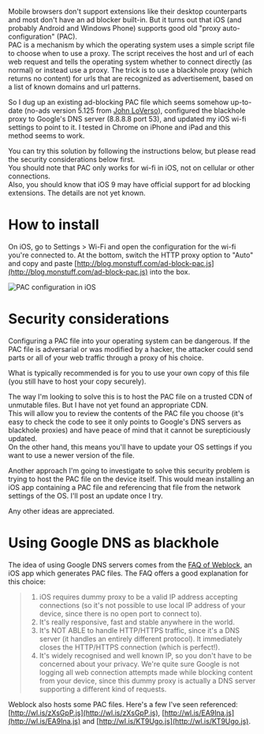 
Mobile browsers don't support extensions like their desktop counterparts and most don't have an ad blocker built-in. But it turns out that iOS (and probably Android and Windows Phone) supports good old "proxy auto-configuration" (PAC).  
PAC is a mechanism by which the operating system uses a simple script file to choose when to use a proxy. The script receives the host and url of each web request and tells the operating system whether to connect directly (as normal) or instead use a proxy. The trick is to use a blackhole proxy (which returns no content) for urls that are recognized as advertisement, based on a list of known domains and url patterns.  
 
So I dug up an existing ad-blocking PAC file which seems somehow up-to-date (no-ads version 5.125 from [John LoVerso](http://www.schooner.com/~loverso/no-ads/)), configured the blackhole proxy to Google's DNS server (8.8.8.8 port 53), and updated my iOS wi-fi settings to point to it. I tested in Chrome on iPhone and iPad and this method seems to work. 

You can try this solution by following the instructions below, but please read the security considerations below first.  
You should note that PAC only works for wi-fi in iOS, not on cellular or other connections.  
Also, you should know that iOS 9 may have official support for ad blocking extensions. The details are not yet known.  

# How to install

On iOS, go to Settings > Wi-Fi and open the configuration for the wi-fi you're connected to. At the bottom, switch the HTTP proxy option to "Auto" and copy and paste [http://blog.monstuff.com/ad-block-pac.js](http://blog.monstuff.com/ad-block-pac.js) into the box. 
 
![PAC configuration in iOS](http://i59.tinypic.com/dlnskh.png)


# Security considerations

Configuring a PAC file into your operating system can be dangerous. If the PAC file is adversarial or was modified by a hacker, the attacker could send parts or all of your web traffic through a proxy of his choice.  

What is typically recommended is for you to use your own copy of this file (you still have to host your copy securely).  

The way I'm looking to solve this is to host the PAC file on a trusted CDN of unmutable files. But I have not yet found an appropriate CDN.    
This will allow you to review the contents of the PAC file you choose (it's easy to check the code to see it only points to Google's DNS servers as blackhole proxies) and have peace of mind that it cannot be surepticiously updated.  
On the other hand, this means you'll have to update your OS settings if you want to use a newer version of the file.    

Another approach I'm going to investigate to solve this security problem is trying to host the PAC file on the device itself. This would mean installing an iOS app containing a PAC file and referencing that file from the network settings of the OS. I'll post an update once I try.  

Any other ideas are appreciated.  

# Using Google DNS as blackhole

The idea of using Google DNS servers comes from the [FAQ of Weblock](https://www.weblockapp.com/faq/#question-7), an iOS app which generates PAC files. The FAQ offers a good explanation for this choice:

> 1. iOS requires dummy proxy to be a valid IP address accepting connections (so it's not possible to use local IP address of your device, since there is no open port to connect to). 
> 2. It's really responsive, fast and stable anywhere in the world. 
> 3. It's NOT ABLE to handle HTTP/HTTPS traffic, since it's a DNS server (it handles an entirely different protocol). It immediately closes the HTTP/HTTPS connection (which is perfect!). 
> 4. It's widely recognised and well known IP, so you don't have to be concerned about your privacy. We're quite sure Google is not logging all web connection attempts made while blocking content from your device, since this dummy proxy is actually a DNS server supporting a different kind of requests. 

Weblock also hosts some PAC files. Here's a few I've seen referenced: [http://wl.is/zXsGpP.js](http://wl.is/zXsGpP.js), [http://wl.is/EA9Ina.js](http://wl.is/EA9Ina.js) and [http://wl.is/KT9Ugo.js](http://wl.is/KT9Ugo.js).
